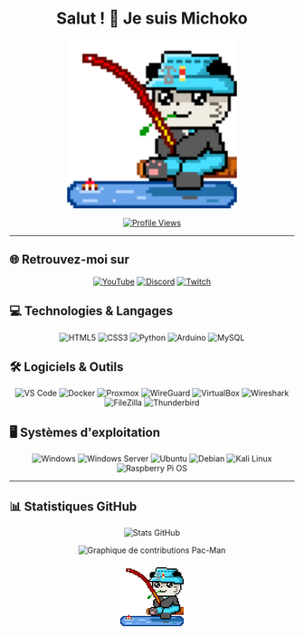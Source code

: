 <div align="center">

# Salut ! 👋 Je suis Michoko

<img src="https://github.com/michoko999/michoko999/blob/main/rooFISH.gif" width="300" alt="Animation"/>

[![Profile Views](https://komarev.com/ghpvc/?username=michoko999&label=Vues%20du%20profil&color=blueviolet&style=for-the-badge)](https://github.com/michoko999)

</div>

---

## 🌐 Retrouvez-moi sur

<div align="center">

[![YouTube](https://img.shields.io/badge/YouTube-FF0000?style=for-the-badge&logo=youtube&logoColor=white)](https://www.youtube.com/c/michoko)
[![Discord](https://img.shields.io/badge/Discord-5865F2?style=for-the-badge&logo=discord&logoColor=white)](https://dsc.bio/michoko)
[![Twitch](https://img.shields.io/badge/Twitch-9146FF?style=for-the-badge&logo=twitch&logoColor=white)](https://twitch.tv/michoko)

</div>

## 💻 Technologies & Langages

<div align="center">

![HTML5](https://img.shields.io/badge/HTML5-E34F26?style=for-the-badge&logo=html5&logoColor=white)
![CSS3](https://img.shields.io/badge/CSS3-1572B6?style=for-the-badge&logo=css3&logoColor=white)
![Python](https://img.shields.io/badge/Python-3776AB?style=for-the-badge&logo=python&logoColor=white)
![Arduino](https://img.shields.io/badge/Arduino-00979D?style=for-the-badge&logo=arduino&logoColor=white)
![MySQL](https://img.shields.io/badge/MySQL-4479A1?style=for-the-badge&logo=mysql&logoColor=white)

</div>

## 🛠️ Logiciels & Outils

<div align="center">

![VS Code](https://img.shields.io/badge/VS%20Code-007ACC?style=for-the-badge&logo=visual-studio-code&logoColor=white)
![Docker](https://img.shields.io/badge/Docker-2496ED?style=for-the-badge&logo=docker&logoColor=white)
![Proxmox](https://img.shields.io/badge/Proxmox-E57000?style=for-the-badge&logo=proxmox&logoColor=white)
![WireGuard](https://img.shields.io/badge/WireGuard-88171A?style=for-the-badge&logo=wireguard&logoColor=white)
![VirtualBox](https://img.shields.io/badge/VirtualBox-183A61?style=for-the-badge&logo=virtualbox&logoColor=white)
![Wireshark](https://img.shields.io/badge/Wireshark-1679A7?style=for-the-badge&logo=wireshark&logoColor=white)
![FileZilla](https://img.shields.io/badge/FileZilla-BF0000?style=for-the-badge&logo=filezilla&logoColor=white)
![Thunderbird](https://img.shields.io/badge/Thunderbird-0A84FF?style=for-the-badge&logo=thunderbird&logoColor=white)

</div>

## 🖥️ Systèmes d'exploitation

<div align="center">

![Windows](https://img.shields.io/badge/Windows-0078D6?style=for-the-badge&logo=windows&logoColor=white)
![Windows Server](https://img.shields.io/badge/Windows%20Server-0078D6?style=for-the-badge&logo=windows&logoColor=white)
![Ubuntu](https://img.shields.io/badge/Ubuntu-E95420?style=for-the-badge&logo=ubuntu&logoColor=white)
![Debian](https://img.shields.io/badge/Debian-A81D33?style=for-the-badge&logo=debian&logoColor=white)
![Kali Linux](https://img.shields.io/badge/Kali%20Linux-557C94?style=for-the-badge&logo=kalilinux&logoColor=white)
![Raspberry Pi OS](https://img.shields.io/badge/Raspberry%20Pi%20OS-A22846?style=for-the-badge&logo=raspberry-pi&logoColor=white)

</div>

---

## 📊 Statistiques GitHub

<div align="center">

![Stats GitHub](https://github-readme-stats.vercel.app/api?username=michoko999&show_icons=true&theme=tokyonight&hide_border=true)

</div>

<div align="center">

<picture>
  <source media="(prefers-color-scheme: dark)" srcset="https://raw.githubusercontent.com/michoko999/michoko999/output/pacman-contribution-graph-dark.svg">
  <source media="(prefers-color-scheme: light)" srcset="https://raw.githubusercontent.com/michoko999/output/pacman-contribution-graph.svg">
  <img alt="Graphique de contributions Pac-Man" src="https://raw.githubusercontent.com/michoko999/michoko999/output/pacman-contribution-graph.svg">
</picture>

</div>

<div align="center">


![](https://github.com/michoko999/michoko999/blob/main/rooFISH.gif)

</div>

